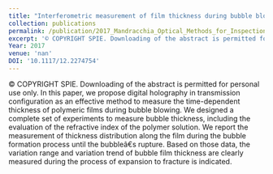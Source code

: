 ```yaml
---
title: "Interferometric measurement of film thickness during bubble blowing"
collection: publications
permalink: /publication/2017_Mandracchia_Optical_Methods_for_Inspection,_Characterization,_and_Imaging_of_Biomaterials_III
excerpt: '© COPYRIGHT SPIE. Downloading of the abstract is permitted for personal use only. In this paper, we propose digital holography in transmission configuration as an effective method to measure the time-dependent thickness of polymeric films during bubble blowing. We designed a complete set of experiments to measure bubble thickness, including the evaluation of the refractive index of the polymer solution. We report the measurement of thickness distribution along the film during the bubble formation process until the bubbleâ€s rupture. Based on those data, the variation range and variation trend of bubble film thickness are clearly measured during the process of expansion to fracture is indicated.'
Year: 2017
venue: 'nan'
DOI: '10.1117/12.2274754'
---
```

© COPYRIGHT SPIE. Downloading of the abstract is permitted for personal use only. In this paper, we propose digital holography in transmission configuration as an effective method to measure the time-dependent thickness of polymeric films during bubble blowing. We designed a complete set of experiments to measure bubble thickness, including the evaluation of the refractive index of the polymer solution. We report the measurement of thickness distribution along the film during the bubble formation process until the bubbleâ€s rupture. Based on those data, the variation range and variation trend of bubble film thickness are clearly measured during the process of expansion to fracture is indicated.
